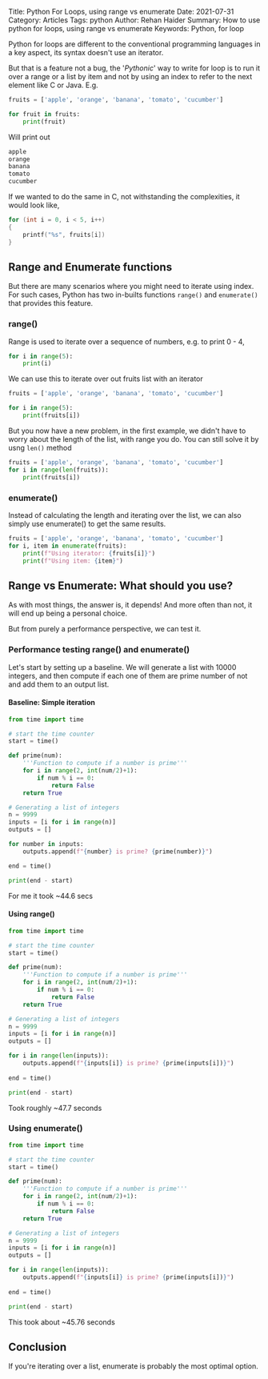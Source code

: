 Title: Python For Loops, using range vs enumerate
Date: 2021-07-31
Category: Articles
Tags: python
Author: Rehan Haider
Summary: How to use python for loops, using range vs enumerate
Keywords: Python, for loop


Python for loops are different to the conventional programming languages in a key aspect, its syntax doesn't use an iterator. 

But that is a feature not a bug, the '*Pythonic*' way to write for loop is to run it over a range or a list by item and not by using an index to refer to the next element like C or Java. E.g.

```python
fruits = ['apple', 'orange', 'banana', 'tomato', 'cucumber']

for fruit in fruits:
    print(fruit)
```

Will print out
```bash
apple
orange
banana
tomato
cucumber
```

If we wanted to do the same in C, not withstanding the complexities, it would look like,
```c
for (int i = 0, i < 5, i++)
{
    printf("%s", fruits[i])
}
```

## Range and Enumerate functions

But there are many scenarios where you might need to iterate using index. For such cases, Python has two in-builts functions `range()` and `enumerate()` that provides this feature. 

### range()

Range is used to iterate over a sequence of numbers, e.g. to print 0 - 4, 

```python
for i in range(5):
    print(i)
```

We can use this to iterate over out fruits list with an iterator

```python
fruits = ['apple', 'orange', 'banana', 'tomato', 'cucumber']

for i in range(5):
    print(fruits[i])
```

But you now have a new problem, in the first example, we didn't have to worry about the length of the list, with range you do. You can still solve it by usng `len()` method

```python
fruits = ['apple', 'orange', 'banana', 'tomato', 'cucumber']
for i in range(len(fruits)):
    print(fruits[i])
```

### enumerate()

Instead of calculating the length and iterating over the list, we can also simply use enumerate() to get the same results.

```python
fruits = ['apple', 'orange', 'banana', 'tomato', 'cucumber']
for i, item in enumerate(fruits):
    print(f"Using iterator: {fruits[i]}")
    print(f"Using item: {item}")
```

## Range vs Enumerate: What should you use? 

As with most things, the answer is, it depends! And more often than not, it will end up being a personal choice. 

But from purely a performance perspective, we can test it. 

### Performance testing range() and enumerate()

Let's start by setting up a baseline. We will generate a list with 10000 integers, and then compute if each one of them are prime number of not and add them to an output list. 

#### Baseline: Simple iteration
```python
from time import time

# start the time counter
start = time()

def prime(num):
    '''Function to compute if a number is prime'''
    for i in range(2, int(num/2)+1):
        if num % i == 0:
            return False
    return True

# Generating a list of integers
n = 9999
inputs = [i for i in range(n)]
outputs = []

for number in inputs:
    outputs.append(f"{number} is prime? {prime(number)}")

end = time()

print(end - start)
```

For me it took ~44.6 secs

#### Using range()

```python
from time import time

# start the time counter
start = time()

def prime(num):
    '''Function to compute if a number is prime'''
    for i in range(2, int(num/2)+1):
        if num % i == 0:
            return False
    return True

# Generating a list of integers
n = 9999
inputs = [i for i in range(n)]
outputs = []

for i in range(len(inputs)):
    outputs.append(f"{inputs[i]} is prime? {prime(inputs[i])}")
    
end = time()

print(end - start)
```

Took roughly ~47.7 seconds

### Using enumerate()

```python
from time import time

# start the time counter
start = time()

def prime(num):
    '''Function to compute if a number is prime'''
    for i in range(2, int(num/2)+1):
        if num % i == 0:
            return False
    return True

# Generating a list of integers
n = 9999
inputs = [i for i in range(n)]
outputs = []

for i in range(len(inputs)):
    outputs.append(f"{inputs[i]} is prime? {prime(inputs[i])}")
    
end = time()

print(end - start)
```
This took about ~45.76 seconds


## Conclusion

If you're iterating over a list, enumerate is probably the most optimal option. 
